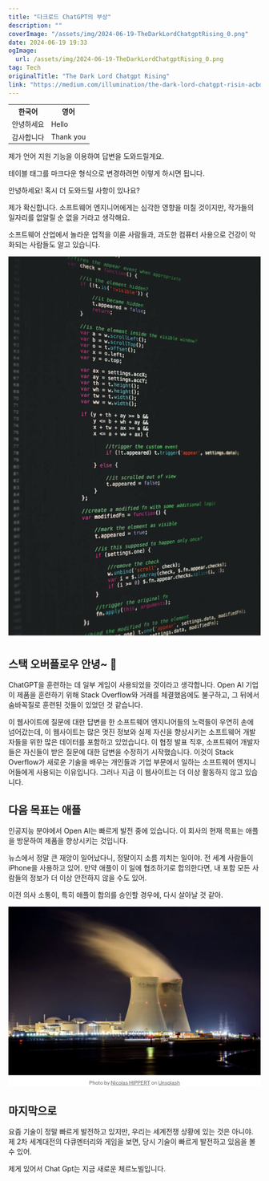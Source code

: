 ```yaml
---
title: "다크로드 ChatGPT의 부상"
description: ""
coverImage: "/assets/img/2024-06-19-TheDarkLordChatgptRising_0.png"
date: 2024-06-19 19:33
ogImage: 
  url: /assets/img/2024-06-19-TheDarkLordChatgptRising_0.png
tag: Tech
originalTitle: "The Dark Lord Chatgpt Rising"
link: "https://medium.com/illumination/the-dark-lord-chatgpt-risin-acbd691bcf42"
---
```



<table>
<tr>
  <th>한국어</th>
  <th>영어</th>
</tr>
<tr>
  <td>안녕하세요</td>
  <td>Hello</td>
</tr>
<tr>
  <td>감사합니다</td>
  <td>Thank you</td>
</tr>
</table>

제가 언어 지원 기능을 이용하여 답변을 도와드릴게요.

테이블 태그를 마크다운 형식으로 변경하려면 이렇게 하시면 됩니다.

안녕하세요! 혹시 더 도와드릴 사항이 있나요?

<div class="content-ad"></div>

제가 확신합니다. 소프트웨어 엔지니어에게는 심각한 영향을 미칠 것이지만, 작가들의 일자리를 없알릴 순 없을 거라고 생각해요.

소프트웨어 산업에서 놀라운 업적을 이룬 사람들과, 과도한 컴퓨터 사용으로 건강이 악화되는 사람들도 알고 있습니다.

![이미지](/assets/img/2024-06-19-TheDarkLordChatgptRising_1.png)

## 스택 오버플로우 안녕~ 🙏

<div class="content-ad"></div>

ChatGPT을 훈련하는 데 일부 게임이 사용되었을 것이라고 생각합니다. Open AI 기업이 제품을 훈련하기 위해 Stack Overflow와 거래를 체결했음에도 불구하고, 그 뒤에서 숨바꼭질로 훈련된 것들이 있었던 것 같습니다.

이 웹사이트에 질문에 대한 답변을 한 소프트웨어 엔지니어들의 노력들이 우연히 손에 넘어갔는데, 이 웹사이트는 많은 멋진 정보와 실제 자신을 향상시키는 소프트웨어 개발자들을 위한 많은 데이터를 포함하고 있었습니다. 이 협정 발표 직후, 소프트웨어 개발자들은 자신들이 받은 질문에 대한 답변을 수정하기 시작했습니다. 이것이 Stack Overflow가 새로운 기술을 배우는 개인들과 기업 부문에서 일하는 소프트웨어 엔지니어들에게 사용되는 이유입니다. 그러나 지금 이 웹사이트는 더 이상 활동하지 않고 있습니다.

## 다음 목표는 애플

인공지능 분야에서 Open AI는 빠르게 발전 중에 있습니다. 이 회사의 현재 목표는 애플을 방문하여 제품을 향상시키는 것입니다.

<div class="content-ad"></div>

뉴스에서 정말 큰 재앙이 일어났다니, 정말이지 소름 끼치는 일이야. 전 세계 사람들이 iPhone을 사용하고 있어. 만약 애플이 이 일에 협조하기로 합의한다면, 내 포함 모든 사람들의 정보가 더 이상 안전하지 않을 수도 있어.

이전 의사 소통이, 특히 애플이 합의를 승인할 경우에, 다시 살아날 것 같아.

![이미지](/assets/img/2024-06-19-TheDarkLordChatgptRising_2.png)

## 마지막으로

요즘 기술이 정말 빠르게 발전하고 있지만, 우리는 세계전쟁 상황에 있는 것은 아니야. 제 2차 세계대전의 다큐멘터리와 게임을 보면, 당시 기술이 빠르게 발전하고 있음을 볼 수 있어.

<div class="content-ad"></div>

제게 있어서 Chat Gpt는 지금 새로운 체르노빌입니다.